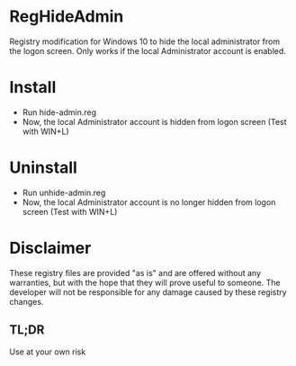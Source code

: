 # RegHideAdmin
Registry modification for Windows 10 to hide the local administrator from the logon screen.
Only works if the local Administrator account is enabled.

# Install
* Run hide-admin.reg
* Now, the local Administrator account is hidden from logon screen (Test with WIN+L)

# Uninstall
* Run unhide-admin.reg
* Now, the local Administrator account is no longer hidden from logon screen (Test with WIN+L)

# Disclaimer
These registry files are provided "as is" and are offered without any warranties, but with the hope that they will prove useful to someone. The developer will not be responsible for any damage caused by these registry changes.

## TL;DR
Use at your own risk
